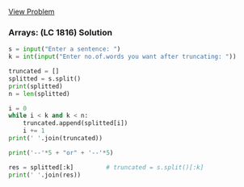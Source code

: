 [View Problem](https://leetcode.com/problems/truncate-sentence?envType=problem-list-v2&envId=array)

### Arrays: (LC 1816) Solution

```python
s = input("Enter a sentence: ")
k = int(input("Enter no.of.words you want after truncating: "))

truncated = []
splitted = s.split()
print(splitted)
n = len(splitted)

i = 0
while i < k and k < n:
    truncated.append(splitted[i])
    i += 1
print(' '.join(truncated))

print('--'*5 + "or" + '--'*5)

res = splitted[:k]         # truncated = s.split()[:k]
print(' '.join(res))
